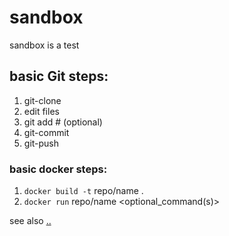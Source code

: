 sandbox
=======

sandbox is a test

## basic Git steps:

1. git-clone
2. edit files
2. git add  # (optional)
3. git-commit
4. git-push


### basic docker steps:

1. `docker build -t` repo/name .
2. `docker run` repo/name <optional_command(s)>

see also [..](..)
